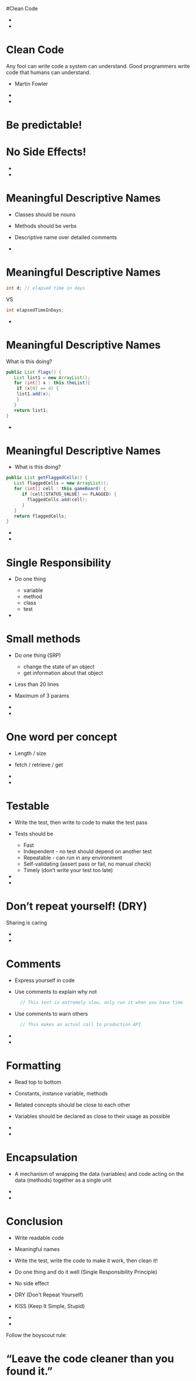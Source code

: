 #Clean Code



-
-
# Clean Code
Any fool can write code a system can understand. Good programmers write code that humans can understand.
- Martin Fowler

-
-
# Be predictable!
# No Side Effects!






-
-
# Meaningful Descriptive Names
- Classes should be nouns
- Methods should be verbs
- Descriptive name over detailed comments






-
# Meaningful Descriptive Names
```java
int d; // elapsed time in days
```
VS

```java
int elapsedTimeInDays;
```





-
# Meaningful Descriptive Names
What is this doing?

```java
public List flags() {
   List list1 = new ArrayList();
   for (int[] x : this.theList){
    if (x[0] == 4) {
    list1.add(x);
    }
   }
   return list1;
}
```
-
# Meaningful Descriptive Names
* What is this doing?
```java
public List getFlaggedCells() {
   List flaggedCells = new ArrayList();
   for (int[] cell : this.gameBoard) {
      if (cell[STATUS_VALUE] == FLAGGED) {
        flaggedCells.add(cell);
      }
   }
   return flaggedCells;
}

```

-
-

# Single Responsibility
- Do one thing
  - variable
  - method
  - class
  - test




-
# Small methods
- Do one thing (SRP)
  - change the state of an object
  - get information about that object
- Less than 20 lines
- Maximum of 3 params

-
-
# One word per concept
- Length / size
- fetch / retrieve / get

-
-

# Testable
- Write the test, then write to code to make the test pass
- Tests should be
    - Fast
    - Independent - no test should depend on another test
    - Repeatable - can run in any environment
    - Self-validating (assert pass or fail, no manual check)
    - Timely (don’t write your test too late)

-
-
# Don’t repeat yourself! (DRY)
Sharing is caring


-
-
# Comments
- Express yourself in code
- Use comments to explain why not
  ```java
    // This test is extremely slow, only run it when you have time
  ```
- Use comments to warn others
  ```java
    // This makes an actual call to production API
  ```

-
-
# Formatting
- Read top to bottom
- Constants, instance variable, methods
- Related concepts should be close to each other
- Variables should be declared as close to their usage as possible

-
-
# Encapsulation
- A mechanism of wrapping the data (variables) and code acting on the data (methods) together as a single unit

-
-
# Conclusion
- Write readable code
- Meaningful names
- Write the test, write the code to make it work, then clean it!
- Do one thing and do it well (Single Responsibility Principle)
- No side effect
- DRY (Don’t Repeat Yourself)
- KISS (Keep It Simple, Stupid)

-
-
Follow the boyscout rule:
# “Leave the code cleaner than you found it.”

